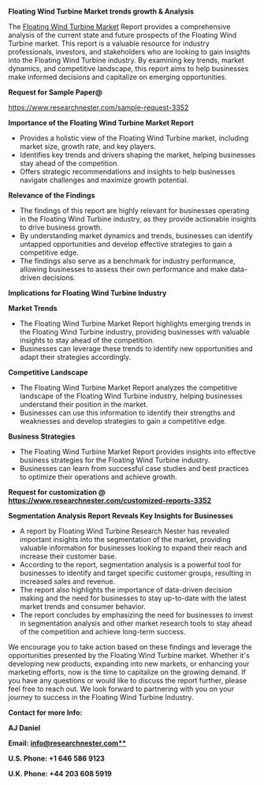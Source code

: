 ﻿<a name="_hlk168649135"></a><a name="_hlk167721000"></a>**Floating Wind Turbine Market trends growth & Analysis**

The [Floating Wind Turbine Market](https://www.researchnester.com/reports/floating-wind-turbine-market/3352) Report provides a comprehensive analysis of the current state and future prospects of the Floating Wind Turbine market. This report is a valuable resource for industry professionals, investors, and stakeholders who are looking to gain insights into the Floating Wind Turbine industry. By examining key trends, market dynamics, and competitive landscape, this report aims to help businesses make informed decisions and capitalize on emerging opportunities.

**Request for Sample Paper@**

<https://www.researchnester.com/sample-request-3352>

**Importance of the Floating Wind Turbine Market Report**

- Provides a holistic view of the Floating Wind Turbine market, including market size, growth rate, and key players.
- Identifies key trends and drivers shaping the market, helping businesses stay ahead of the competition.
- Offers strategic recommendations and insights to help businesses navigate challenges and maximize growth potential.

**Relevance of the Findings**	

- The findings of this report are highly relevant for businesses operating in the Floating Wind Turbine industry, as they provide actionable insights to drive business growth.
- By understanding market dynamics and trends, businesses can identify untapped opportunities and develop effective strategies to gain a competitive edge.
- The findings also serve as a benchmark for industry performance, allowing businesses to assess their own performance and make data-driven decisions.

**Implications for Floating Wind Turbine  Industry**

**Market Trends**

- The Floating Wind Turbine Market Report highlights emerging trends in the Floating Wind Turbine industry, providing businesses with valuable insights to stay ahead of the competition.
- Businesses can leverage these trends to identify new opportunities and adapt their strategies accordingly.

**Competitive Landscape**

- The Floating Wind Turbine Market Report analyzes the competitive landscape of the Floating Wind Turbine industry, helping businesses understand their position in the market.
- Businesses can use this information to identify their strengths and weaknesses and develop strategies to gain a competitive edge.

**Business Strategies**

- The Floating Wind Turbine Market Report provides insights into effective business strategies for the Floating Wind Turbine industry.
- Businesses can learn from successful case studies and best practices to optimize their operations and achieve growth.

**Request for customization @ <https://www.researchnester.com/customized-reports-3352>**

**Segmentation Analysis Report Reveals Key Insights for Businesses**

- A report by Floating Wind Turbine Research Nester has revealed important insights into the segmentation of the market, providing valuable information for businesses looking to expand their reach and increase their customer base.
- According to the report, segmentation analysis is a powerful tool for businesses to identify and target specific customer groups, resulting in increased sales and revenue.
- The report also highlights the importance of data-driven decision making and the need for businesses to stay up-to-date with the latest market trends and consumer behavior.
- The report concludes by emphasizing the need for businesses to invest in segmentation analysis and other market research tools to stay ahead of the competition and achieve long-term success.

We encourage you to take action based on these findings and leverage the opportunities presented by the Floating Wind Turbine market. Whether it's developing new products, expanding into new markets, or enhancing your marketing efforts, now is the time to capitalize on the growing demand. If you have any questions or would like to discuss the report further, please feel free to reach out. We look forward to partnering with you on your journey to success in the Floating Wind Turbine Industry.

**Contact for more Info:**

**AJ Daniel**

**Email: [info@researchnester.com**](mailto:info@researchnester.com "mailto:info@researchnester.com")**

**U.S. Phone: +1 646 586 9123**

**U.K. Phone: +44 203 608 5919**



